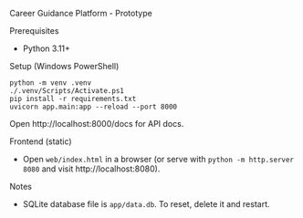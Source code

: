 Career Guidance Platform - Prototype

Prerequisites
- Python 3.11+

Setup (Windows PowerShell)
```
python -m venv .venv
./.venv/Scripts/Activate.ps1
pip install -r requirements.txt
uvicorn app.main:app --reload --port 8000
```

Open http://localhost:8000/docs for API docs.

Frontend (static)
- Open `web/index.html` in a browser (or serve with `python -m http.server 8080` and visit http://localhost:8080).

Notes
- SQLite database file is `app/data.db`. To reset, delete it and restart.

